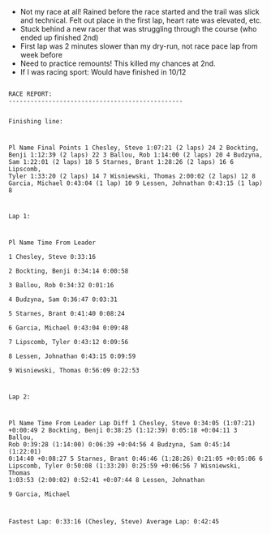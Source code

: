   * Not my race at all! Rained before the race started and the trail was slick and technical. Felt out place in the first lap, heart rate was elevated, etc.
  * Stuck behind a new racer that was struggling through the course (who ended up finished 2nd)
  * First lap was 2 minutes slower than my dry-run, not race pace lap from week before
  * Need to practice remounts! This killed my chances at 2nd.
  * If I was racing sport: Would have finished in 10/12

<code>
RACE REPORT:
------------------------------------------------

Finishing line:

Pl Name                                    Final                Points
1  Chesley, Steve                          1:07:21 (2 laps)     24
2  Bockting, Benji                         1:12:39 (2 laps)     22
3  Ballou, Rob                             1:14:00 (2 laps)     20
4  Budzyna, Sam                            1:22:01 (2 laps)     18
5  Starnes, Brant                          1:28:26 (2 laps)     16
6  Lipscomb, Tyler                         1:33:20 (2 laps)     14
7  Wisniewski, Thomas                      2:00:02 (2 laps)     12
8  Garcia, Michael                         0:43:04 (1 lap)      10
9  Lessen, Johnathan                       0:43:15 (1 lap)      8

Lap 1:

Pl Name                                    Time                 From Leader    
1  Chesley, Steve                          0:33:16                              
2  Bockting, Benji                         0:34:14              0:00:58         
3  Ballou, Rob                             0:34:32              0:01:16         
4  Budzyna, Sam                            0:36:47              0:03:31         
5  Starnes, Brant                          0:41:40              0:08:24         
6  Garcia, Michael                         0:43:04              0:09:48         
7  Lipscomb, Tyler                         0:43:12              0:09:56         
8  Lessen, Johnathan                       0:43:15              0:09:59         
9  Wisniewski, Thomas                      0:56:09              0:22:53         

Lap 2:

Pl Name                                    Time                 From Leader     Lap Diff
1  Chesley, Steve                          0:34:05 (1:07:21)                    +0:00:49
2  Bockting, Benji                         0:38:25 (1:12:39)    0:05:18         +0:04:11
3  Ballou, Rob                             0:39:28 (1:14:00)    0:06:39         +0:04:56
4  Budzyna, Sam                            0:45:14 (1:22:01)    0:14:40         +0:08:27
5  Starnes, Brant                          0:46:46 (1:28:26)    0:21:05         +0:05:06
6  Lipscomb, Tyler                         0:50:08 (1:33:20)    0:25:59         +0:06:56
7  Wisniewski, Thomas                      1:03:53 (2:00:02)    0:52:41         +0:07:44
8  Lessen, Johnathan                                                            
9  Garcia, Michael                                                              

Fastest Lap: 0:33:16 (Chesley, Steve)
Average Lap: 0:42:45
</code>